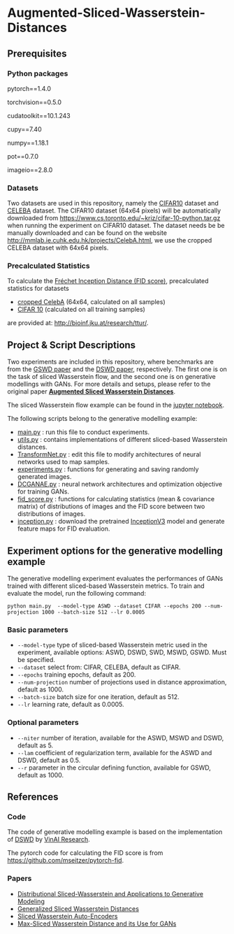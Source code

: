 # Augmented-Sliced-Wasserstein-Distances

## Prerequisites

### Python packages
pytorch==1.4.0

torchvision==0.5.0

cudatoolkit==10.1.243

cupy==7.40

numpy==1.18.1

pot==0.7.0

imageio==2.8.0
### Datasets
Two datasets are used in this repository, namely the [CIFAR10](http://citeseerx.ist.psu.edu/viewdoc/download?doi=10.1.1.222.9220&rep=rep1&type=pdf) dataset and [CELEBA](http://openaccess.thecvf.com/content_iccv_2015/html/Liu_Deep_Learning_Face_ICCV_2015_paper.html) dataset.
The CIFAR10 dataset (64x64 pixels) will be automatically downloaded from https://www.cs.toronto.edu/~kriz/cifar-10-python.tar.gz when running the experiment on CIFAR10 dataset. 
The dataset needs be be manually downloaded and can be found on the website http://mmlab.ie.cuhk.edu.hk/projects/CelebA.html, we use the cropped CELEBA dataset with 64x64 pixels.

### Precalculated Statistics

To calculate the [Fréchet Inception Distance (FID score)](https://arxiv.org/abs/1706.08500), precalculated statistics for datasets

- [cropped CelebA](http://bioinf.jku.at/research/ttur/ttur_stats/fid_stats_celeba.npz) (64x64, calculated on all samples)
- [CIFAR 10](http://bioinf.jku.at/research/ttur/ttur_stats/fid_stats_cifar10_train.npz) (calculated on all training samples)

are provided at: http://bioinf.jku.at/research/ttur/.
## Project & Script Descriptions
Two experiments are included in this repository, where benchmarks are from the [GSWD paper](http://papers.nips.cc/paper/8319-generalized-sliced-wasserstein-distances) and the [DSWD paper](https://arxiv.org/pdf/2002.07367.pdf), respectively. The first one is on the task of sliced Wasserstein flow, and the second one is on generative modellings with GANs. For more details and setups, please refer to the original paper **[Augmented Sliced Wasserstein Distances](https://arxiv.org/abs/2006.08812)**.

The sliced Wasserstein flow example can be found in the [jupyter notebook](https://github.com/xiongjiechen/ASWD/blob/master/Sliced%20Waaserstein%20Flow.ipynb).

The following scripts belong to the generative modelling example:
- [main.py](https://anonymous.4open.science/repository/e55153b2-70be-4089-9362-1443ddfaece4/main.py) : run this file to conduct experiments.
- [utils.py](https://anonymous.4open.science/repository/e55153b2-70be-4089-9362-1443ddfaece4/utils.py) : contains implementations of different sliced-based Wasserstein distances.
- [TransformNet.py](https://anonymous.4open.science/repository/e55153b2-70be-4089-9362-1443ddfaece4/TransformNet.py) : edit this file to modify architectures of neural networks used to map samples. 
- [experiments.py](https://anonymous.4open.science/repository/e55153b2-70be-4089-9362-1443ddfaece4/experiments.py) : functions for generating and saving randomly generated images.
- [DCGANAE.py](https://anonymous.4open.science/repository/e55153b2-70be-4089-9362-1443ddfaece4/DCGANAE.py) : neural network architectures and optimization objective for training GANs.
- [fid_score.py](https://anonymous.4open.science/repository/e55153b2-70be-4089-9362-1443ddfaece4/id_score.py) : functions for calculating statistics (mean & covariance matrix) of distributions of images and the FID score between two distributions of images.
- [inception.py](https://anonymous.4open.science/repository/e55153b2-70be-4089-9362-1443ddfaece4/inception.py) : download the pretrained [InceptionV3](https://www.cv-foundation.org/openaccess/content_cvpr_2016/html/Szegedy_Rethinking_the_Inception_CVPR_2016_paper.html) model and generate feature maps for FID evaluation.
## Experiment options for the generative modelling example
The generative modelling experiment evaluates the performances of GANs trained with different sliced-based Wasserstein metrics. To train and evaluate the model, run the following command:

```
python main.py  --model-type ASWD --dataset CIFAR --epochs 200 --num-projection 1000 --batch-size 512 --lr 0.0005
```

### Basic parameters
- ```--model-type``` type of sliced-based Wasserstein metric used in the experiment, available options: ASWD, DSWD, SWD, MSWD, GSWD. Must be specified.
- ```--dataset``` select from: CIFAR, CELEBA, default as CIFAR.
- ```--epochs``` training epochs, default as 200.
- ```--num-projection``` number of projections used in distance approximation, default as 1000.
- ```--batch-size``` batch size for one iteration, default as 512.
- ```--lr``` learning rate, default as 0.0005.

### Optional parameters

- ```--niter``` number of iteration, available for the ASWD, MSWD and DSWD, default as 5.
- ```--lam``` coefficient of regularization term, available for the ASWD and DSWD, default as 0.5.
- ```--r``` parameter in the circular defining function, available for GSWD, default as 1000.

## References 
### Code
The code of generative modelling example is based on the implementation of [DSWD](https://github.com/VinAIResearch/DSW) by [VinAI Research](https://github.com/VinAIResearch).

The pytorch code for calculating the FID score is from https://github.com/mseitzer/pytorch-fid.

### Papers
- [Distributional Sliced-Wasserstein and Applications to Generative Modeling](https://arxiv.org/pdf/2002.07367.pdf)
- [Generalized Sliced Wasserstein Distances](http://papers.nips.cc/paper/8319-generalized-sliced-wasserstein-distances)
- [Sliced Wasserstein Auto-Encoders](https://openreview.net/forum?id=H1xaJn05FQ)
- [Max-Sliced Wasserstein Distance and its Use for GANs](http://openaccess.thecvf.com/content_CVPR_2019/html/Deshpande_Max-Sliced_Wasserstein_Distance_and_Its_Use_for_GANs_CVPR_2019_paper.html)
